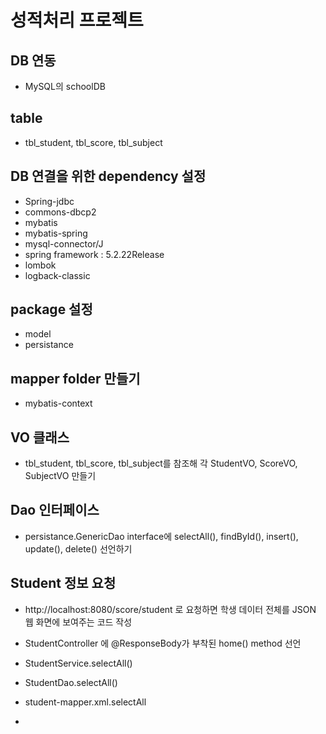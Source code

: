 # 성적처리 프로젝트
## DB 연동
* MySQL의 schoolDB

## table
* tbl_student, tbl_score, tbl_subject

## DB 연결을 위한 dependency 설정
* Spring-jdbc
* commons-dbcp2
* mybatis
* mybatis-spring
* mysql-connector/J
* spring framework : 5.2.22Release
* lombok
* logback-classic

## package 설정
* model
* persistance

## mapper folder 만들기
* mybatis-context

## VO 클래스
* tbl_student, tbl_score, tbl_subject를 참조해
각 StudentVO, ScoreVO, SubjectVO 만들기

## Dao 인터페이스
* persistance.GenericDao interface에
selectAll(), findById(), insert(), update(), delete() 선언하기

## Student 정보 요청
* http://localhost:8080/score/student 로 요청하면 학생 데이터 전체를 JSON 웹 화면에 보여주는 코드 작성
* StudentController 에 @ResponseBody가 부착된 home() method 선언
* StudentService.selectAll()
* StudentDao.selectAll()
* student-mapper.xml.selectAll


* 